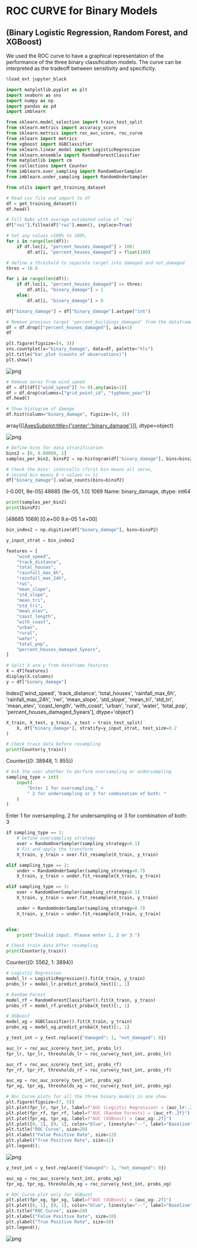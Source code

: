 # ROC CURVE for Binary Models

## (Binary Logistic Regression, Random Forest, and XGBoost)

We used the ROC curve to have a graphical representation of
the performance of the three binary classification models.
The curve can be interpreted as the tradeoff
between sensitivity and specificity.

```python
%load_ext jupyter_black
```

```python
import matplotlib.pyplot as plt
import seaborn as sns
import numpy as np
import pandas as pd
import imblearn

from sklearn.model_selection import train_test_split
from sklearn.metrics import accuracy_score
from sklearn.metrics import roc_auc_score, roc_curve
from sklearn import metrics
from xgboost import XGBClassifier
from sklearn.linear_model import LogisticRegression
from sklearn.ensemble import RandomForestClassifier
from matplotlib import cm
from collections import Counter
from imblearn.over_sampling import RandomOverSampler
from imblearn.under_sampling import RandomUnderSampler

from utils import get_training_dataset
```

```python
# Read csv file and import to df
df = get_training_dataset()
df.head()
```

```python
# Fill NaNs with average estimated value of 'rwi'
df["rwi"].fillna(df["rwi"].mean(), inplace=True)

# Set any values >100% to 100%,
for i in range(len(df)):
    if df.loc[i, "percent_houses_damaged"] > 100:
        df.at[i, "percent_houses_damaged"] = float(100)
```

```python
# define a threshold to separate target into damaged and not_damaged
thres = 10.0

for i in range(len(df)):
    if df.loc[i, "percent_houses_damaged"] >= thres:
        df.at[i, "binary_damage"] = 1
    else:
        df.at[i, "binary_damage"] = 0

df["binary_damage"] = df["binary_damage"].astype("int")

# Remove previous target 'percent_buildings_damaged' from the dataframe
df = df.drop(["percent_houses_damaged"], axis=1)
df
```

```python
plt.figure(figsize=(4, 3))
sns.countplot(x="binary_damage", data=df, palette="hls")
plt.title("bar_plot (counts of observations)")
plt.show()
```

![png](output_6_0.png)

```python
# Remove zeros from wind_speed
df = df[(df[["wind_speed"]] != 0).any(axis=1)]
df = df.drop(columns=["grid_point_id", "typhoon_year"])
df.head()
```

```python
# Show histogram of damage
df.hist(column="binary_damage", figsize=(4, 3))
```

array([[<AxesSubplot:title={'center':'binary_damage'}>]], dtype=object)

![png](output_8_1.png)

```python
# Define bins for data stratification
bins2 = [0, 0.00009, 1]
samples_per_bin2, binsP2 = np.histogram(df["binary_damage"], bins=bins2)
```

```python
# Check the bins' intervalls (first bin means all zeros,
# second bin means 0 < values <= 1)
df["binary_damage"].value_counts(bins=binsP2)
```

(-0.001, 9e-05]    48685
(9e-05, 1.0]        1069
Name: binary_damage, dtype: int64

```python
print(samples_per_bin2)
print(binsP2)
```

[48685  1069]
[0.e+00 9.e-05 1.e+00]

```python
bin_index2 = np.digitize(df["binary_damage"], bins=binsP2)
```

```python
y_input_strat = bin_index2
```

```python
features = [
    "wind_speed",
    "track_distance",
    "total_houses",
    "rainfall_max_6h",
    "rainfall_max_24h",
    "rwi",
    "mean_slope",
    "std_slope",
    "mean_tri",
    "std_tri",
    "mean_elev",
    "coast_length",
    "with_coast",
    "urban",
    "rural",
    "water",
    "total_pop",
    "percent_houses_damaged_5years",
]

# Split X and y from dataframe features
X = df[features]
display(X.columns)
y = df["binary_damage"]
```

Index(['wind_speed', 'track_distance', 'total_houses', 'rainfall_max_6h',
        'rainfall_max_24h', 'rwi', 'mean_slope', 'std_slope', 'mean_tri',
        'std_tri', 'mean_elev', 'coast_length', 'with_coast', 'urban', 'rural',
        'water', 'total_pop', 'percent_houses_damaged_5years'],
      dtype='object')

```python
X_train, X_test, y_train, y_test = train_test_split(
    X, df["binary_damage"], stratify=y_input_strat, test_size=0.2
)
```

```python
# Check train data before resampling
print(Counter(y_train))
```

Counter({0: 38948, 1: 855})

```python
# Ask the user whether to perform oversampling or undersampling
sampling_type = int(
    input(
        "Enter 1 for oversampling," +
        " 2 for undersampling or 3 for combination of both: "
    )
)
```

Enter 1 for oversampling, 2 for undersampling or 3 for combination of both: 3

```python
if sampling_type == 1:
    # Define oversampling strategy
    over = RandomOverSampler(sampling_strategy=0.1)
    # Fit and apply the transform
    X_train, y_train = over.fit_resample(X_train, y_train)

elif sampling_type == 2:
    under = RandomUnderSampler(sampling_strategy=0.7)
    X_train, y_train = under.fit_resample(X_train, y_train)

elif sampling_type == 3:
    over = RandomOverSampler(sampling_strategy=0.1)
    X_train, y_train = over.fit_resample(X_train, y_train)

    under = RandomUnderSampler(sampling_strategy=0.7)
    X_train, y_train = under.fit_resample(X_train, y_train)


else:
    print("Invalid input. Please enter 1, 2 or 3.")
```

```python
# Check train data After resampling
print(Counter(y_train))
```

Counter({0: 5562, 1: 3894})

```python
# Logistic Regression
model_lr = LogisticRegression().fit(X_train, y_train)
probs_lr = model_lr.predict_proba(X_test)[:, 1]

# Random Forest
model_rf = RandomForestClassifier().fit(X_train, y_train)
probs_rf = model_rf.predict_proba(X_test)[:, 1]

# XGBoost
model_xg = XGBClassifier().fit(X_train, y_train)
probs_xg = model_xg.predict_proba(X_test)[:, 1]
```

```python
y_test_int = y_test.replace({"damaged": 1, "not_damaged": 0})

auc_lr = roc_auc_score(y_test_int, probs_lr)
fpr_lr, tpr_lr, thresholds_lr = roc_curve(y_test_int, probs_lr)

auc_rf = roc_auc_score(y_test_int, probs_rf)
fpr_rf, tpr_rf, thresholds_rf = roc_curve(y_test_int, probs_rf)

auc_xg = roc_auc_score(y_test_int, probs_xg)
fpr_xg, tpr_xg, thresholds_xg = roc_curve(y_test_int, probs_xg)
```

```python
# Roc Curve plots for all the three binary models in one show
plt.figure(figsize=(7, 5))
plt.plot(fpr_lr, tpr_lr, label=f"AUC (Logistic Regression) = {auc_lr:.2f}")
plt.plot(fpr_rf, tpr_rf, label=f"AUC (Random Forests) = {auc_rf:.2f}")
plt.plot(fpr_xg, tpr_xg, label=f"AUC (XGBoost) = {auc_xg:.2f}")
plt.plot([0, 1], [0, 1], color="blue", linestyle="--", label="Baseline")
plt.title("ROC Curve", size=20)
plt.xlabel("False Positive Rate", size=12)
plt.ylabel("True Positive Rate", size=12)
plt.legend();
```

![png](output_22_0.png)

```python
y_test_int = y_test.replace({"damaged": 1, "not_damaged": 0})

auc_xg = roc_auc_score(y_test_int, probs_xg)
fpr_xg, tpr_xg, thresholds_xg = roc_curve(y_test_int, probs_xg)
```

```python
# ROC Curve plot only for XGBoost
plt.plot(fpr_xg, tpr_xg, label=f"AUC (XGBoost) = {auc_xg:.2f}")
plt.plot([0, 1], [0, 1], color="blue", linestyle="--", label="Baseline")
plt.title("ROC Curve", size=20)
plt.xlabel("False Positive Rate", size=10)
plt.ylabel("True Positive Rate", size=10)
plt.legend();
```

![png](output_24_0.png)
